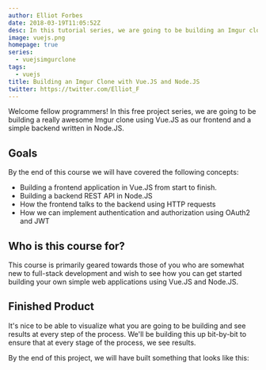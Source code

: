 ```yaml
---
author: Elliot Forbes
date: 2018-03-19T11:05:52Z
desc: In this tutorial series, we are going to be building an Imgur clone using Lambda functions written using Node.JS and a frontend built using Vue.JS
image: vuejs.png
homepage: true
series:
  - vuejsimgurclone
tags:
  - vuejs
title: Building an Imgur Clone with Vue.JS and Node.JS
twitter: https://twitter.com/Elliot_F
---
```


Welcome fellow programmers! In this free project series, we are going to be building a really awesome Imgur clone using Vue.JS as our frontend and a simple backend written in Node.JS.

## Goals

By the end of this course we will have covered the following concepts:

* Building a frontend application in Vue.JS from start to finish.
* Building a backend REST API in Node.JS
* How the frontend talks to the backend using HTTP requests
* How we can implement authentication and authorization using OAuth2 and JWT

## Who is this course for?

This course is primarily geared towards those of you who are somewhat new to full-stack development and wish to see how you can get started building your own simple web applications using Vue.JS and Node.JS. 

## Finished Product 

It's nice to be able to visualize what you are going to be building and see results at every step of the process. We'll be building this up bit-by-bit to ensure that at every stage of the process, we see results.

By the end of this project, we will have built something that looks like this:

<!-- ![FINISHED PRODUCT](FINISHED PRODUCT) -->